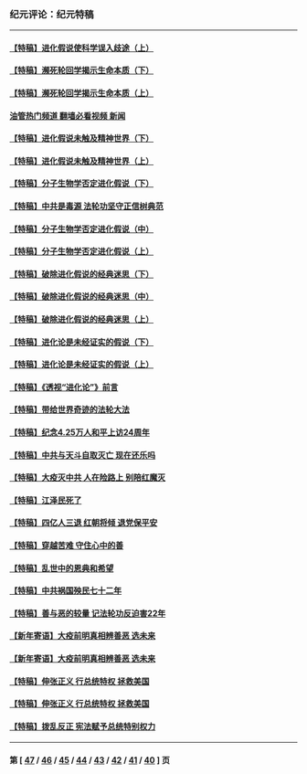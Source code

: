 ### 纪元评论：纪元特稿
---
#### [【特稿】进化假说使科学误入歧途（上）](../../pages/nsc424/n14081007.md?10020330) 
#### [【特稿】濒死轮回学揭示生命本质（下）](../../pages/nsc424/n14069057.md?10020330) 
#### [【特稿】濒死轮回学揭示生命本质（上）](../../pages/nsc424/n14056006.md?10020330) 
#### [油管热门频道 翻墙必看视频 新闻](ok?10020330)
#### [【特稿】进化假说未触及精神世界（下）](../../pages/nsc424/n14048707.md?10020330) 
#### [【特稿】进化假说未触及精神世界（上）](../../pages/nsc424/n14042113.md?10020330) 
#### [【特稿】分子生物学否定进化假说（下）](../../pages/nsc424/n14038267.md?10020330) 
#### [【特稿】中共是毒源 法轮功坚守正信树典范](../../pages/nsc424/n14037281.md?10020330) 
#### [【特稿】分子生物学否定进化假说（中）](../../pages/nsc424/n14035548.md?10020330) 
#### [【特稿】分子生物学否定进化假说（上）](../../pages/nsc424/n14032398.md?10020330) 
#### [【特稿】破除进化假说的经典迷思（下）](../../pages/nsc424/n14029015.md?10020330) 
#### [【特稿】破除进化假说的经典迷思（中）](../../pages/nsc424/n14027341.md?10020330) 
#### [【特稿】破除进化假说的经典迷思（上）](../../pages/nsc424/n14024749.md?10020330) 
#### [【特稿】进化论是未经证实的假说（下）](../../pages/nsc424/n14022170.md?10020330) 
#### [【特稿】进化论是未经证实的假说（上）](../../pages/nsc424/n14020737.md?10020330) 
#### [【特稿】《透视“进化论”》前言](../../pages/nsc424/n14019941.md?10020330) 
#### [【特稿】带给世界奇迹的法轮大法](../../pages/nsc424/n13994132.md?10020330) 
#### [【特稿】纪念4.25万人和平上访24周年](../../pages/nsc424/n13980883.md?10020330) 
#### [【特稿】中共与天斗自取灭亡 现在还乐吗](../../pages/nsc424/n13897482.md?10020330) 
#### [【特稿】大疫灭中共 人在险路上 别陪红魔灭](../../pages/nsc424/n13890697.md?10020330) 
#### [【特稿】江泽民死了](../../pages/nsc424/n13876300.md?10020330) 
#### [【特稿】四亿人三退 红朝将倾 退党保平安](../../pages/nsc424/n13794378.md?10020330) 
#### [【特稿】穿越苦难 守住心中的善](../../pages/nsc424/n13784979.md?10020330) 
#### [【特稿】乱世中的恩典和希望](../../pages/nsc424/n13734687.md?10020330) 
#### [【特稿】中共祸国殃民七十二年](../../pages/nsc424/n13272607.md?10020330) 
#### [【特稿】善与恶的较量 记法轮功反迫害22年](../../pages/nsc424/n13086597.md?10020330) 
#### [【新年寄语】大疫前明真相辨善恶 选未来](../../pages/nsc424/n12660855.md?10020330) 
#### [【新年寄语】大疫前明真相辨善恶 选未来](../../pages/nsc424/n12660855.md?10020330) 
#### [【特稿】伸张正义 行总统特权 拯救美国](../../pages/nsc424/n12616806.md?10020330) 
#### [【特稿】伸张正义 行总统特权 拯救美国](../../pages/nsc424/n12616806.md?10020330) 
#### [【特稿】拨乱反正 宪法赋予总统特别权力](../../pages/nsc424/n12598306.md?10020330) 

---
#### 第 [ [47](./47.md?10020330) / [46](./46.md?10020330) / [45](./45.md?10020330) / [44](./44.md?10020330) / [43](./43.md?10020330) / [42](./42.md?10020330) / [41](./41.md?10020330) / [40](./40.md?10020330) ] 页
